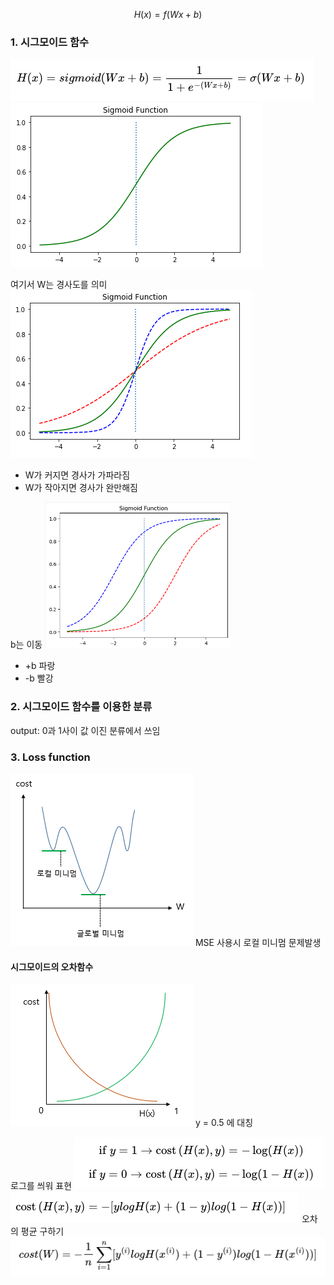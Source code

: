 $$H(x) = f(Wx+b)$$

### 1. 시그모이드 함수

![Alt text](image.png)
![Alt text](image-1.png)

여기서 W는 경사도를 의미
![Alt text](image-2.png)

-   W가 커지면 경사가 가파라짐
-   W가 작아지면 경사가 완만해짐

b는 이동
![Alt text](image-4.png)

-   +b 파랑
-   -b 빨강

### 2. 시그모이드 함수를 이용한 분류

output: 0과 1사이 값
이진 분류에서 쓰임

### 3. Loss function

![Alt text](image-3.png)
MSE 사용시 로컬 미니멈 문제발생

#### 시그모이드의 오차함수

![Alt text](image-5.png)
y = 0.5 에 대칭

로그를 씌워 표현
![Alt text](image-8.png)
![Alt text](image-7.png)
오차의 평균 구하기
![Alt text](image-6.png)
